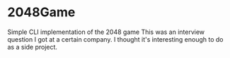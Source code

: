 # 2048Game

Simple CLI implementation of the 2048 game
This was an interview question I got at a certain company. I thought it's interesting enough to do as a side project.
